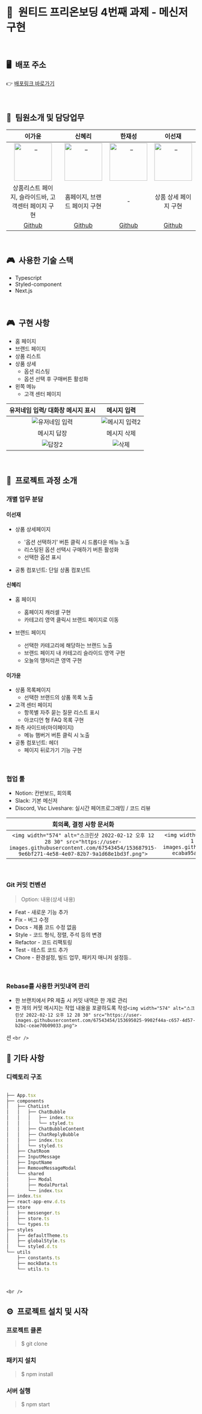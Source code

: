 # 📗&nbsp;&nbsp;원티드 프리온보딩 4번째 과제 - 메신저 구현

<br />

## 🖥&nbsp;&nbsp;배포 주소

👉 [배포링크 바로가기](https://react18-swit-messenger.netlify.app)

<br />

## 👩&nbsp;&nbsp;팀원소개 및 담당업무

|                                       이가윤                                       |                                       신혜리                                       |                                       한재성                                       |                                       이선재                                       |
| :---------------------------------------------------------------------------------: | :---------------------------------------------------------------------------------: | :---------------------------------------------------------------------------------: | :---------------------------------------------------------------------------------: |
| <img src="https://avatars.githubusercontent.com/u/67543454?v=4" width=100 alt="_"/> | <img src="https://avatars.githubusercontent.com/u/72786354?v=4" width=100 alt="_"/> | <img src="https://avatars.githubusercontent.com/u/57760806?v=4" width=100 alt="_"/> | <img src="https://avatars.githubusercontent.com/u/63578094?v=4" width=100 alt="_"/> |
|                 상품리스트 페이지, 슬라이드바, 고객센터 페이지 구현                 |                            홈페이지, 브랜드 페이지 구현                            |                                          -                                          |                                상품 상세 페이지 구현                                |
|                          [Github](https://github.com/Gayun00)                          |                         [Github](https://github.com/rachel490)                         |                        [Github](https://github.com/Han-D-Peter)                        |                         [Github](https://github.com/Sunjae95)                         |

<br />

## 🎮&nbsp;&nbsp;사용한 기술 스택

- Typescript
- Styled-component
- Next.js

<br />

## 🎮&nbsp;&nbsp;구현 사항

- 홈 페이지
- 브랜드 페이지
- 상품 리스트
- 상품 상세
  - 옵션 리스팅
  - 옵션 선택 후 구매버튼 활성화
- 왼쪽 메뉴
  - 고객 센터 페이지

|                                                    유저네임 입력/ 대화창 메시지 표시                                                    |                                                            메시지 입력                                                            |
| :-------------------------------------------------------------------------------------------------------------------------------------: | :--------------------------------------------------------------------------------------------------------------------------------: |
| ![유저네임 입력](https://user-images.githubusercontent.com/67543454/153703690-4c7c17bd-6410-42bd-b57f-8bdfb765e7c0.gif) | ![메시지 입력2](https://user-images.githubusercontent.com/67543454/153703737-8c5e015a-2591-474b-8975-75316ef6cbe3.gif) |
|                                                               메시지 답장                                                               |                                                            메시지 삭제                                                            |
|          ![답장2](https://user-images.githubusercontent.com/67543454/153703769-6bd0a6ea-2d4b-4807-bca7-059bb8721fd7.gif)          |         ![삭제](https://user-images.githubusercontent.com/67543454/153703043-5ac94011-239c-46ed-879e-7f94c0afd2e1.gif)         |

<br />

## 🧗‍&nbsp;&nbsp;프로젝트 과정 소개

### 개별 업무 분담

#### 이선재

- 상품 상세페이지

  - '옵션 선택하기' 버튼 클릭 시 드롭다운 메뉴 노출
  - 리스팅된 옵션 선택시 구매하기 버튼 활성화
  - 선택한 옵션 표시
- 공통 컴포넌트: 단일 상품 컴포넌트

#### 신혜리

- 홈 페이지

  - 홈페이지 캐러셀 구현
  - 카테고리 영역 클릭시 브랜드 페이지로 이동
- 브랜드 페이지

  - 선택한 카테고리에 해당하는 브랜드 노출
  - 브랜드 페이지 내 카테고리 슬라이드 영역 구현
  - 오늘의 땡처리콘 영역 구현

#### 이가윤

- 상품 목록페이지
  - 선택한 브랜드의 상품 목록 노출
- 고객 센터 페이지
  - 항목별 자주 묻는 질문 리스트 표시
  - 아코디언 형 FAQ 목록 구현
- 좌측 사이드바(마이페이지)
  - 메뉴 햄버거 버튼 클릭 시 노출
- 공통 컴포넌트: 헤더
  - 페이지 뒤로가기 기능 구현

<br />

### 협업 툴

- Notion: 칸반보드, 회의록
- Slack: 기본 메신저
- Discord, Vsc Liveshare: 실시간 페어프로그래밍 / 코드 리뷰

|                                                                                 회의록, 결정 사항 문서화                                                                                 |                                                                        개별 칸반보드로 진행상황 공유                                                                        |
| :---------------------------------------------------------------------------------------------------------------------------------------------------------------------------------------: | :--------------------------------------------------------------------------------------------------------------------------------------------------------------------------: |
| `<img width="574" alt="스크린샷 2022-02-12 오후 12 28 30" src="https://user-images.githubusercontent.com/67543454/153687915-9e6bf271-4e58-4e07-82b7-9a1d68e1bd3f.png">` | `<img width="500" alt="Screen Shot 2022-02-13 at 1 03 31 AM" src="https://user-images.githubusercontent.com/72786354/153718645-ecaba95a-fc5d-4706-b701-05679429637d.png">` |

<br />

### Git 커밋 컨벤션

> Option: 내용(상세 내용)

- Feat - 새로운 기능 추가
- Fix - 버그 수정
- Docs - 제품 코드 수정 없음
- Style - 코드 형식, 정렬, 주석 등의 변경
- Refactor - 코드 리팩토링
- Test - 테스트 코드 추가
- Chore - 환경설정, 빌드 업무, 패키지 매니저 설정등..

<br />

### Rebase를 사용한 커밋내역 관리

- 한 브랜치에서 PR 제출 시 커밋 내역은 한 개로 관리
- 한 개의 커밋 메시지는 작업 내용을 포괄하도록 작성`<img width="574" alt="스크린샷 2022-02-12 오후 12 28 30" src="https://user-images.githubusercontent.com/67543454/153695025-9902f44a-c657-4d57-b2bc-ceae70b09033.png">`

션 `<br />`

## 📘 기타 사항

### 디렉토리 구조

```jsx

├── App.tsx
├── components
│   ├── ChatList
│   │   ├── ChatBubble
│   │   │   ├── index.tsx
│   │   │   └── styled.ts
│   │   ├── ChatBubbleContent
│   │   ├── ChatReplyBubble   
│   │   ├── index.tsx
│   │   └── styled.ts
│   ├── ChatRoom
│   ├── InputMessage 
│   ├── InputName  
│   ├── RemoveMessageModal
│   └── shared
│       ├── Modal
│       ├── ModalPortal
│       └── index.tsx
├── index.tsx
├── react-app-env.d.ts
├── store
│   ├── messenger.ts
│   ├── store.ts
│   └── types.ts
├── styles
│   ├── defaultTheme.ts
│   ├── globalStyle.ts
│   └── styled.d.ts
└── utils
    ├── constants.ts
    ├── mockData.ts
    └── utils.ts
```

<br />


`<br />`

## ⚙&nbsp;&nbsp;프로젝트 설치 및 시작

### 프로젝트 클론

> $ git clone []()

### 패키지 설치

> $ npm install

### 서버 실행

> $ npm start
